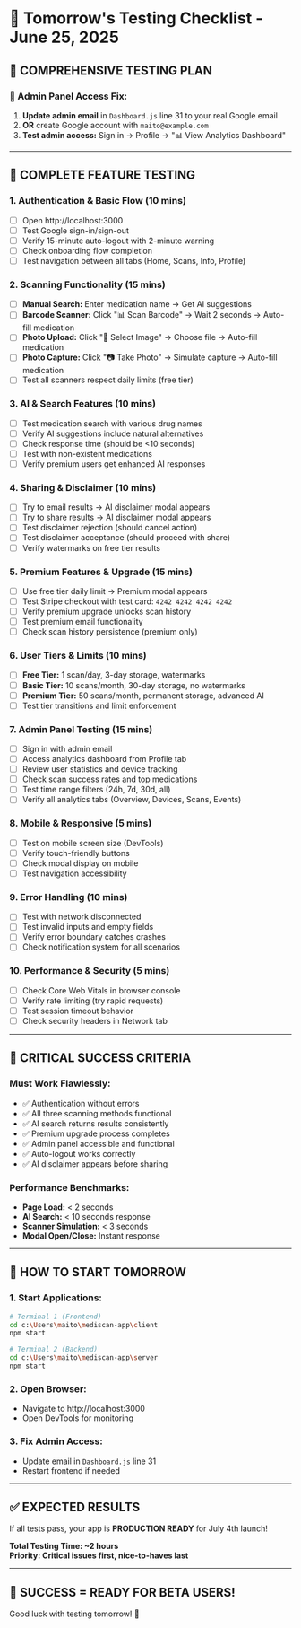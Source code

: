 # 🚀 Tomorrow's Testing Checklist - June 25, 2025

## 🎯 **COMPREHENSIVE TESTING PLAN**

### **🔐 Admin Panel Access Fix:**
1. **Update admin email** in `Dashboard.js` line 31 to your real Google email
2. **OR** create Google account with `maito@example.com`
3. **Test admin access:** Sign in → Profile → "📊 View Analytics Dashboard"

---

## 🧪 **COMPLETE FEATURE TESTING**

### **1. Authentication & Basic Flow (10 mins)**
- [ ] Open http://localhost:3000
- [ ] Test Google sign-in/sign-out
- [ ] Verify 15-minute auto-logout with 2-minute warning
- [ ] Check onboarding flow completion
- [ ] Test navigation between all tabs (Home, Scans, Info, Profile)

### **2. Scanning Functionality (15 mins)**
- [ ] **Manual Search:** Enter medication name → Get AI suggestions
- [ ] **Barcode Scanner:** Click "📊 Scan Barcode" → Wait 2 seconds → Auto-fill medication
- [ ] **Photo Upload:** Click "📂 Select Image" → Choose file → Auto-fill medication  
- [ ] **Photo Capture:** Click "📷 Take Photo" → Simulate capture → Auto-fill medication
- [ ] Test all scanners respect daily limits (free tier)

### **3. AI & Search Features (10 mins)**
- [ ] Test medication search with various drug names
- [ ] Verify AI suggestions include natural alternatives
- [ ] Check response time (should be <10 seconds)
- [ ] Test with non-existent medications
- [ ] Verify premium users get enhanced AI responses

### **4. Sharing & Disclaimer (10 mins)**
- [ ] Try to email results → AI disclaimer modal appears
- [ ] Try to share results → AI disclaimer modal appears  
- [ ] Test disclaimer rejection (should cancel action)
- [ ] Test disclaimer acceptance (should proceed with share)
- [ ] Verify watermarks on free tier results

### **5. Premium Features & Upgrade (15 mins)**
- [ ] Use free tier daily limit → Premium modal appears
- [ ] Test Stripe checkout with test card: `4242 4242 4242 4242`
- [ ] Verify premium upgrade unlocks scan history
- [ ] Test premium email functionality
- [ ] Check scan history persistence (premium only)

### **6. User Tiers & Limits (10 mins)**
- [ ] **Free Tier:** 1 scan/day, 3-day storage, watermarks
- [ ] **Basic Tier:** 10 scans/month, 30-day storage, no watermarks
- [ ] **Premium Tier:** 50 scans/month, permanent storage, advanced AI
- [ ] Test tier transitions and limit enforcement

### **7. Admin Panel Testing (15 mins)**
- [ ] Sign in with admin email
- [ ] Access analytics dashboard from Profile tab
- [ ] Review user statistics and device tracking
- [ ] Check scan success rates and top medications
- [ ] Test time range filters (24h, 7d, 30d, all)
- [ ] Verify all analytics tabs (Overview, Devices, Scans, Events)

### **8. Mobile & Responsive (5 mins)**
- [ ] Test on mobile screen size (DevTools)
- [ ] Verify touch-friendly buttons
- [ ] Check modal display on mobile
- [ ] Test navigation accessibility

### **9. Error Handling (10 mins)**
- [ ] Test with network disconnected
- [ ] Test invalid inputs and empty fields
- [ ] Verify error boundary catches crashes
- [ ] Check notification system for all scenarios

### **10. Performance & Security (5 mins)**
- [ ] Check Core Web Vitals in browser console
- [ ] Verify rate limiting (try rapid requests)
- [ ] Test session timeout behavior
- [ ] Check security headers in Network tab

---

## 🎯 **CRITICAL SUCCESS CRITERIA**

### **Must Work Flawlessly:**
- ✅ Authentication without errors
- ✅ All three scanning methods functional
- ✅ AI search returns results consistently  
- ✅ Premium upgrade process completes
- ✅ Admin panel accessible and functional
- ✅ Auto-logout works correctly
- ✅ AI disclaimer appears before sharing

### **Performance Benchmarks:**
- **Page Load:** < 2 seconds
- **AI Search:** < 10 seconds response
- **Scanner Simulation:** < 3 seconds
- **Modal Open/Close:** Instant response

---

## 🚀 **HOW TO START TOMORROW**

### **1. Start Applications:**
```bash
# Terminal 1 (Frontend)
cd c:\Users\maito\mediscan-app\client
npm start

# Terminal 2 (Backend)  
cd c:\Users\maito\mediscan-app\server
npm start
```

### **2. Open Browser:**
- Navigate to http://localhost:3000
- Open DevTools for monitoring

### **3. Fix Admin Access:**
- Update email in `Dashboard.js` line 31
- Restart frontend if needed

---

## ✅ **EXPECTED RESULTS**

If all tests pass, your app is **PRODUCTION READY** for July 4th launch!

**Total Testing Time: ~2 hours**  
**Priority: Critical issues first, nice-to-haves last**

---

## 🎉 **SUCCESS = READY FOR BETA USERS!**

Good luck with testing tomorrow! 🚀
